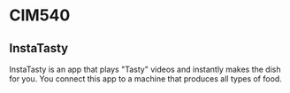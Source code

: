 # CIM540

## InstaTasty

InstaTasty is an app that plays "Tasty" videos and instantly makes the dish for you. You connect this app to a machine that produces all types of food. 
